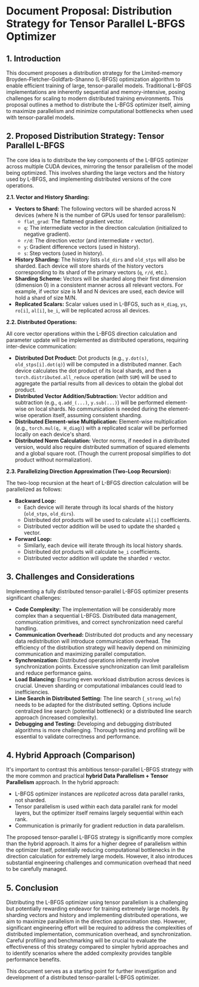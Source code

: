# Document Proposal: Distribution Strategy for Tensor Parallel L-BFGS Optimizer

## 1. Introduction

This document proposes a distribution strategy for the Limited-memory Broyden-Fletcher-Goldfarb-Shanno (L-BFGS) optimization algorithm to enable efficient training of large, tensor-parallel models.  Traditional L-BFGS implementations are inherently sequential and memory-intensive, posing challenges for scaling to modern distributed training environments. This proposal outlines a method to distribute the L-BFGS optimizer itself, aiming to maximize parallelism and minimize computational bottlenecks when used with tensor-parallel models.

## 2. Proposed Distribution Strategy: Tensor Parallel L-BFGS

The core idea is to distribute the key components of the L-BFGS optimizer across multiple CUDA devices, mirroring the tensor parallelism of the model being optimized. This involves sharding the large vectors and the history used by L-BFGS, and implementing distributed versions of the core operations.

**2.1. Vector and History Sharding:**

- **Vectors to Shard:** The following vectors will be sharded across N devices (where N is the number of GPUs used for tensor parallelism):
    - `flat_grad`: The flattened gradient vector.
    - `q`:  The intermediate vector in the direction calculation (initialized to negative gradient).
    - `r/d`: The direction vector (and intermediate `r` vector).
    - `y`: Gradient difference vectors (used in history).
    - `s`: Step vectors (used in history).
- **History Sharding:** The history lists `old_dirs` and `old_stps` will also be sharded. Each device will store shards of the history vectors corresponding to its shard of the primary vectors (`q`, `r/d`, etc.).
- **Sharding Scheme:**  Vectors will be sharded along their first dimension (dimension 0) in a consistent manner across all relevant vectors.  For example, if vector size is M and N devices are used, each device will hold a shard of size M/N.
- **Replicated Scalars:** Scalar values used in L-BFGS, such as `H_diag`, `ys`, `ro[i]`, `al[i]`, `be_i`, will be replicated across all devices.

**2.2. Distributed Operations:**

All core vector operations within the L-BFGS direction calculation and parameter update will be implemented as distributed operations, requiring inter-device communication:

- **Distributed Dot Product:**  Dot products (e.g., `y.dot(s)`, `old_stps[i].dot(q)`) will be computed in a distributed manner. Each device calculates the dot product of its local shards, and then a `torch.distributed.all_reduce` operation (with `SUM`) will be used to aggregate the partial results from all devices to obtain the global dot product.
- **Distributed Vector Addition/Subtraction:** Vector addition and subtraction (e.g., `q.add_(...)`, `y.sub(...)`) will be performed element-wise on local shards. No communication is needed during the element-wise operation itself, assuming consistent sharding.
- **Distributed Element-wise Multiplication:** Element-wise multiplication (e.g., `torch.mul(q, H_diag)`) with a replicated scalar will be performed locally on each device's shard.
- **Distributed Norm Calculation:** Vector norms, if needed in a distributed version, would also require distributed summation of squared elements and a global square root. (Though the current proposal simplifies to dot product without normalization).

**2.3. Parallelizing Direction Approximation (Two-Loop Recursion):**

The two-loop recursion at the heart of L-BFGS direction calculation will be parallelized as follows:

- **Backward Loop:**
    - Each device will iterate through its local shards of the history (`old_stps`, `old_dirs`).
    - Distributed dot products will be used to calculate `al[i]` coefficients.
    - Distributed vector addition will be used to update the sharded `q` vector.
- **Forward Loop:**
    - Similarly, each device will iterate through its local history shards.
    - Distributed dot products will calculate `be_i` coefficients.
    - Distributed vector addition will update the sharded `r` vector.

## 3. Challenges and Considerations

Implementing a fully distributed tensor-parallel L-BFGS optimizer presents significant challenges:

- **Code Complexity:**  The implementation will be considerably more complex than a sequential L-BFGS.  Distributed data management, communication primitives, and correct synchronization need careful handling.
- **Communication Overhead:** Distributed dot products and any necessary data redistribution will introduce communication overhead. The efficiency of the distribution strategy will heavily depend on minimizing communication and maximizing parallel computation.
- **Synchronization:** Distributed operations inherently involve synchronization points.  Excessive synchronization can limit parallelism and reduce performance gains.
- **Load Balancing:** Ensuring even workload distribution across devices is crucial. Uneven sharding or computational imbalances could lead to inefficiencies.
- **Line Search in Distributed Setting:**  The line search (`_strong_wolfe`) needs to be adapted for the distributed setting. Options include centralized line search (potential bottleneck) or a distributed line search approach (increased complexity).
- **Debugging and Testing:**  Developing and debugging distributed algorithms is more challenging. Thorough testing and profiling will be essential to validate correctness and performance.

## 4. Hybrid Approach (Comparison)

It's important to contrast this ambitious tensor-parallel L-BFGS strategy with the more common and practical **hybrid Data Parallelism + Tensor Parallelism** approach.  In the hybrid approach:

- L-BFGS optimizer instances are *replicated* across data parallel ranks, not sharded.
- Tensor parallelism is used *within* each data parallel rank for model layers, but the optimizer itself remains largely sequential within each rank.
- Communication is primarily for gradient reduction in data parallelism.

The proposed tensor-parallel L-BFGS strategy is significantly more complex than the hybrid approach.  It aims for a higher degree of parallelism within the optimizer itself, potentially reducing computational bottlenecks in the direction calculation for extremely large models. However, it also introduces substantial engineering challenges and communication overhead that need to be carefully managed.

## 5. Conclusion

Distributing the L-BFGS optimizer using tensor parallelism is a challenging but potentially rewarding endeavor for training extremely large models. By sharding vectors and history and implementing distributed operations, we aim to maximize parallelism in the direction approximation step.  However, significant engineering effort will be required to address the complexities of distributed implementation, communication overhead, and synchronization.  Careful profiling and benchmarking will be crucial to evaluate the effectiveness of this strategy compared to simpler hybrid approaches and to identify scenarios where the added complexity provides tangible performance benefits.

This document serves as a starting point for further investigation and development of a distributed tensor-parallel L-BFGS optimizer.
